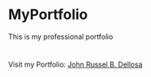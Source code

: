 # MyPortfolio
This is my professional portfolio
<br>
#
Visit my Portfolio: <a href="https://russeldellosa.netlify.com"> John Russel B. Dellosa </a>
